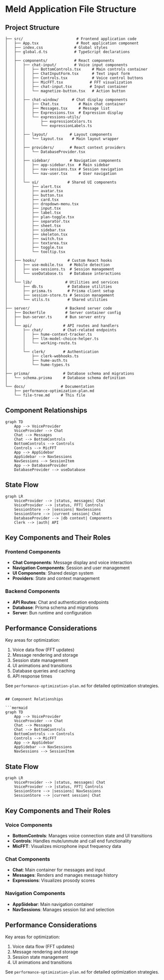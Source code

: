 # Meld Application File Structure

## Project Structure

```
├── src/                        # Frontend application code
│   ├── App.tsx                 # Root application component
│   ├── index.css              # Global styles
│   ├── global.d.ts            # TypeScript declarations
│   │
│   ├── components/            # React components
│   │   ├── chat-input/        # Voice input components
│   │   │   ├── BottomControls.tsx     # Main controls container
│   │   │   ├── ChatInputForm.tsx      # Text input form
│   │   │   ├── Controls.tsx           # Voice control buttons
│   │   │   ├── MicFFT.tsx            # FFT visualization
│   │   │   ├── chat-input.tsx        # Input container
│   │   │   └── magnetize-button.tsx   # Action button
│   │   │
│   │   ├── chat-window/      # Chat display components
│   │   │   ├── Chat.tsx         # Main chat container
│   │   │   ├── Messages.tsx     # Message list
│   │   │   ├── Expressions.tsx  # Expression display
│   │   │   └── expressions-utils/
│   │   │       ├── expressionColors.ts
│   │   │       └── expressionLabels.ts
│   │   │
│   │   ├── layout/          # Layout components
│   │   │   └── layout.tsx    # Main layout wrapper
│   │   │
│   │   ├── providers/       # React context providers
│   │   │   └── DatabaseProvider.tsx
│   │   │
│   │   ├── sidebar/         # Navigation components
│   │   │   ├── app-sidebar.tsx  # Main sidebar
│   │   │   ├── nav-sessions.tsx # Session navigation
│   │   │   └── nav-user.tsx     # User navigation
│   │   │
│   │   └── ui/             # Shared UI components
│   │       ├── alert.tsx
│   │       ├── avatar.tsx
│   │       ├── button.tsx
│   │       ├── card.tsx
│   │       ├── dropdown-menu.tsx
│   │       ├── input.tsx
│   │       ├── label.tsx
│   │       ├── plan-toggle.tsx
│   │       ├── separator.tsx
│   │       ├── sheet.tsx
│   │       ├── sidebar.tsx
│   │       ├── skeleton.tsx
│   │       ├── switch.tsx
│   │       ├── textarea.tsx
│   │       ├── toggle.tsx
│   │       └── tooltip.tsx
│   │
│   ├── hooks/              # Custom React hooks
│   │   ├── use-mobile.tsx   # Mobile detection
│   │   ├── use-sessions.ts  # Session management
│   │   └── useDatabase.ts   # Database interactions
│   │
│   └── lib/               # Utilities and services
│       ├── db.ts           # Database utilities
│       ├── prisma.ts       # Prisma client setup
│       ├── session-store.ts # Session management
│       └── utils.ts        # Shared utilities
│
├── server/                # Backend server code
│   ├── Dockerfile         # Server container config
│   ├── bun-server.ts      # Bun server entry
│   │
│   └── api/              # API routes and handlers
│       ├── chat/         # Chat-related endpoints
│       │   ├── hume-context-tracker.ts
│       │   ├── llm-model-choice-helper.ts
│       │   └── working-route.ts
│       │
│       └── clerk/        # Authentication
│           ├── clerk-webhooks.ts
│           ├── hume-auth.ts
│           └── hume-types.ts
│
├── prisma/               # Database schema and migrations
│   └── schema.prisma     # Database schema definition
│
└── docs/                # Documentation
    ├── performance-optimization-plan.md
    └── file-tree.md     # This file
```

## Component Relationships

```mermaid
graph TD
    App --> VoiceProvider
    VoiceProvider --> Chat
    Chat --> Messages
    Chat --> BottomControls
    BottomControls --> Controls
    Controls --> MicFFT
    App --> AppSidebar
    AppSidebar --> NavSessions
    NavSessions --> SessionItem
    App --> DatabaseProvider
    DatabaseProvider --> useDatabase
```

## State Flow

```mermaid
graph LR
    VoiceProvider --> |status, messages| Chat
    VoiceProvider --> |status, FFT| Controls
    SessionStore --> |sessions| NavSessions
    SessionStore --> |current session| Chat
    DatabaseProvider --> |db context| Components
    Clerk --> |auth| API
```

## Key Components and Their Roles

### Frontend Components
- **Chat Components**: Message display and voice interaction
- **Navigation Components**: Session and user management
- **UI Components**: Shared design system
- **Providers**: State and context management

### Backend Components
- **API Routes**: Chat and authentication endpoints
- **Database**: Prisma schema and migrations
- **Server**: Bun runtime and configuration

## Performance Considerations

Key areas for optimization:
1. Voice data flow (FFT updates)
2. Message rendering and storage
3. Session state management
4. UI animations and transitions
5. Database queries and caching
6. API response times

See `performance-optimization-plan.md` for detailed optimization strategies.

```

## Component Relationships

```mermaid
graph TD
    App --> VoiceProvider
    VoiceProvider --> Chat
    Chat --> Messages
    Chat --> BottomControls
    BottomControls --> Controls
    Controls --> MicFFT
    App --> AppSidebar
    AppSidebar --> NavSessions
    NavSessions --> SessionItem
```

## State Flow

```mermaid
graph LR
    VoiceProvider --> |status, messages| Chat
    VoiceProvider --> |status, FFT| Controls
    SessionStore --> |sessions| NavSessions
    SessionStore --> |current session| Chat
```

## Key Components and Their Roles

### Voice Components
- **BottomControls**: Manages voice connection state and UI transitions
- **Controls**: Handles mute/unmute and call end functionality
- **MicFFT**: Visualizes microphone input frequency data

### Chat Components
- **Chat**: Main container for messages and input
- **Messages**: Renders and manages message history
- **Expressions**: Visualizes prosody scores

### Navigation Components
- **AppSidebar**: Main navigation container
- **NavSessions**: Manages session list and selection

## Performance Considerations

Key areas for optimization:
1. Voice data flow (FFT updates)
2. Message rendering and storage
3. Session state management
4. UI animations and transitions

See `performance-optimization-plan.md` for detailed optimization strategies.
